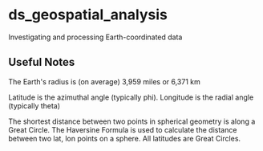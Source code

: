 # ds_geospatial_analysis
Investigating and processing Earth-coordinated data

## Useful Notes
The Earth's radius is (on average) 3,959 miles or 6,371 km

Latitude is the azimuthal angle (typically phi).
Longitude is the radial angle (typically theta)

The shortest distance between two points in spherical geometry is along a Great Circle.
The Haversine Formula is used to calculate the distance between two lat, lon points on a sphere.
All latitudes are Great Circles.
